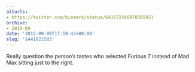 ```yaml
---
alturls:
- https://twitter.com/bismark/status/641672346978385921
archive:
- 2015-09
date: '2015-09-09T17:59:43+00:00'
slug: '1441821583'
---
```


Really question the person’s tastes who selected Furious 7 instead of Mad Max sitting just to the right.

